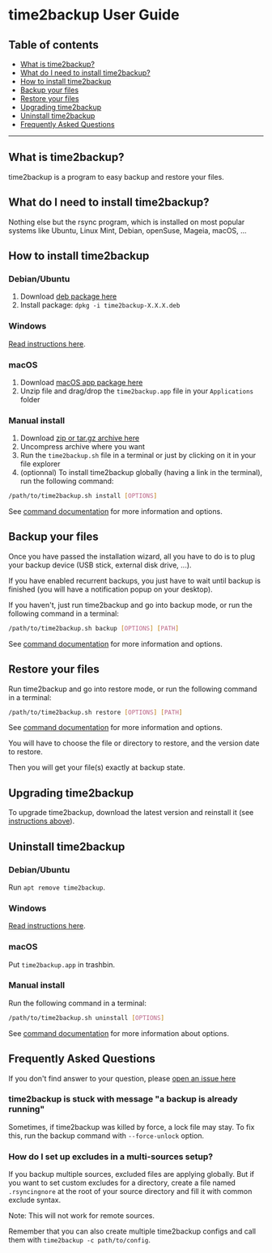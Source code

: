 # time2backup User Guide

## Table of contents
* [What is time2backup?](#whatisit)
* [What do I need to install time2backup?](#requirements)
* [How to install time2backup](#install)
* [Backup your files](#backup)
* [Restore your files](#restore)
* [Upgrading time2backup](#upgrade)
* [Uninstall time2backup](#uninstall)
* [Frequently Asked Questions](#faq)

---------------------------------------------------------------

<a name="whatisit"></a>
## What is time2backup?
time2backup is a program to easy backup and restore your files.

<a name="requirements"></a>
## What do I need to install time2backup?
Nothing else but the rsync program, which is installed on most popular systems like Ubuntu,
Linux Mint, Debian, openSuse, Mageia, macOS, ...

<a name="install"></a>
## How to install time2backup
### Debian/Ubuntu
1. Download [deb package here](https://github.com/time2backup/time2backup/releases)
2. Install package: `dpkg -i time2backup-X.X.X.deb`

### Windows
[Read instructions here](https://github.com/time2backup/windows/tree/master/package).

### macOS
1. Download [macOS app package here](https://github.com/time2backup/time2backup/releases)
2. Unzip file and drag/drop the `time2backup.app` file in your `Applications` folder

### Manual install
1. Download [zip or tar.gz archive here](https://github.com/time2backup/time2backup/releases)
2. Uncompress archive where you want
3. Run the `time2backup.sh` file in a terminal or just by clicking on it in your file explorer
4. (optionnal) To install time2backup globally (having a link in the terminal), run the following command:
```bash
/path/to/time2backup.sh install [OPTIONS]
```
See [command documentation](command.md#install) for more information and options.

<a name="backup"></a>
## Backup your files
Once you have passed the installation wizard, all you have to do is to plug your
backup device (USB stick, external disk drive, ...).

If you have enabled recurrent backups, you just have to wait until backup is finished
(you will have a notification popup on your desktop).

If you haven't, just run time2backup and go into backup mode, or run the following command in a terminal:
```bash
/path/to/time2backup.sh backup [OPTIONS] [PATH]
```
See [command documentation](command.md#backup) for more information and options.

<a name="restore"></a>
## Restore your files
Run time2backup and go into restore mode, or run the following command in a terminal:
```bash
/path/to/time2backup.sh restore [OPTIONS] [PATH]
```
See [command documentation](command.md#restore) for more information and options.

You will have to choose the file or directory to restore, and the version date to restore.

Then you will get your file(s) exactly at backup state.

<a name="upgrade"></a>
## Upgrading time2backup
To upgrade time2backup, download the latest version and reinstall it (see [instructions above](#install)).

<a name="uninstall"></a>
## Uninstall time2backup
### Debian/Ubuntu
Run `apt remove time2backup`.

### Windows
[Read instructions here](https://github.com/time2backup/windows/tree/master/package).

### macOS
Put `time2backup.app` in trashbin.

### Manual install
Run the following command in a terminal:
```bash
/path/to/time2backup.sh uninstall [OPTIONS]
```
See [command documentation](command.md#uninstall) for more information about options.

<a name="faq"></a>
## Frequently Asked Questions

If you don't find answer to your question, please [open an issue here](https://github.com/time2backup/time2backup/issues)

### time2backup is stuck with message "a backup is already running"
Sometimes, if time2backup was killed by force, a lock file may stay.
To fix this, run the backup command with `--force-unlock` option.

### How do I set up excludes in a multi-sources setup?
If you backup multiple sources, excluded files are applying globally.
But if you want to set custom excludes for a directory, create a file named `.rsyncingnore` at the root of your source directory
and fill it with common exclude syntax.

Note: This will not work for remote sources.

Remember that you can also create multiple time2backup configs and call them with `time2backup -c path/to/config`.
